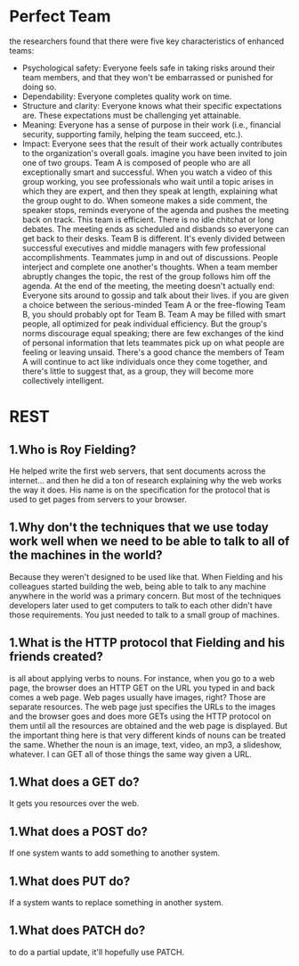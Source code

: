 # Perfect Team
the researchers found that there were five key characteristics of enhanced teams:
* Psychological safety: Everyone feels safe in taking risks around their team members, and that they won't be embarrassed or punished for doing so.
* Dependability: Everyone completes quality work on time.
* Structure and clarity: Everyone knows what their specific expectations are. These expectations must be challenging yet attainable.
* Meaning: Everyone has a sense of purpose in their work (i.e., financial security, supporting family, helping the team succeed, etc.).
* Impact: Everyone sees that the result of their work actually contributes to the organization's overall goals.
imagine you have been invited to join one of two groups.
Team A is composed of people who are all exceptionally smart and successful. When you watch a video of this group working, you see professionals who wait until a topic arises in which they are expert, and then they speak at length, explaining what the group ought to do. When someone makes a side comment, the speaker stops, reminds everyone of the agenda and pushes the meeting back on track. This team is efficient. There is no idle chitchat or long debates. The meeting ends as scheduled and disbands so everyone can get back to their desks.
Team B is different. It's evenly divided between successful executives and middle managers with few professional accomplishments. Teammates jump in and out of discussions. People interject and complete one another's thoughts. When a team member abruptly changes the topic, the rest of the group follows him off the agenda. At the end of the meeting, the meeting doesn't actually end: Everyone sits around to gossip and talk about their lives.
if you are given a choice between the serious-minded Team A or the free-flowing Team B, you should probably opt for Team B. Team A may be filled with smart people, all optimized for peak individual efficiency. But the group's norms discourage equal speaking; there are few exchanges of the kind of personal information that lets teammates pick up on what people are feeling or leaving unsaid. There's a good chance the members of Team A will continue to act like individuals once they come together, and there's little to suggest that, as a group, they will become more collectively intelligent.
# REST
## 1.Who is Roy Fielding?
He helped write the first web servers, that sent documents across the internet… and then he did a ton of research explaining why the web works the way it does. His name is on the specification for the protocol that is used to get pages from servers to your browser.
## 1.Why don't the techniques that we use today work well when we need to be able to talk to all of the machines in the world?
Because they weren't designed to be used like that. When Fielding and his colleagues started building the web, being able to talk to any machine anywhere in the world was a primary concern. But most of the techniques developers later used to get computers to talk to each other didn't have those requirements. You just needed to talk to a small group of machines.
## 1.What is the HTTP protocol that Fielding and his friends created?
is all about applying verbs to nouns. For instance, when you go to a web page, the browser does an HTTP GET on the URL you typed in and back comes a web page.
Web pages usually have images, right? Those are separate resources. The web page just specifies the URLs to the images and the browser goes and does more GETs using the HTTP protocol on them until all the resources are obtained and the web page is displayed. But the important thing here is that very different kinds of nouns can be treated the same. Whether the noun is an image, text, video, an mp3, a slideshow, whatever. I can GET all of those things the same way given a URL.
## 1.What does a GET do?
It gets you resources over the web.
## 1.What does a POST do?
If one system wants to add something to another system.
## 1.What does PUT do?
If a system wants to replace something in another system.
## 1.What does PATCH do?
to do a partial update, it'll hopefully use PATCH.